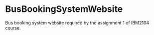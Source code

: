 # BusBookingSystemWebsite
Bus booking system website required by the assignment 1 of IBM2104 course.
